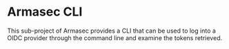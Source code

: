 # Armasec CLI

This sub-project of Armasec provides a CLI that can be used to log into a OIDC provider
through the command line and examine the tokens retrieved.
